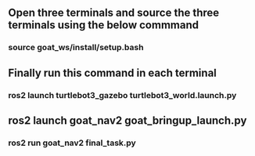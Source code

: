 
## Open three terminals and source the three terminals using the below commmand

### source goat_ws/install/setup.bash

## Finally run this command in each terminal

### ros2 launch turtlebot3_gazebo turtlebot3_world.launch.py

## ros2 launch goat_nav2 goat_bringup_launch.py

### ros2 run goat_nav2 final_task.py
